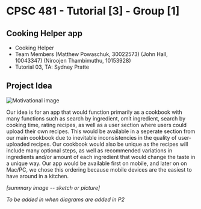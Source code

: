 # CPSC 481 - Tutorial [3] - Group [1]

## Cooking Helper app

* Cooking Helper
* Team Members (Matthew Powaschuk, 30022573) (John Hall, 10043347) (Niroojen Thambimuthu, 10153928)
* Tutorial 03, TA: Sydney Pratte

## Project Idea

![](http://lorempixel.com/1200/300/ "Motivational image")

Our idea is for an app that would function primarily as a cookbook with many functions such as search by ingredient, omit ingredient, search by cooking time, rating recipes, as well as a user section where users could upload their own recipes. This would be available in a seperate section from our main cookbook due to inevitable inconsistencies in the quality of user-uploaded recipes. Our cookbook would also be unique as the recipes will include many optional steps, as well as recommended variations in ingredients and/or amount of each ingredient that would change the taste in a unique way. Our app would be available first on mobile, and later on on Mac/PC, we chose this ordering because mobile devices are the easiest to have around in a kitchen. 

_[summary image -- sketch or picture]_

_To be added in when diagrams are added in P2_
